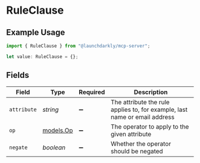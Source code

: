 # RuleClause

## Example Usage

```typescript
import { RuleClause } from "@launchdarkly/mcp-server";

let value: RuleClause = {};
```

## Fields

| Field                                                                      | Type                                                                       | Required                                                                   | Description                                                                |
| -------------------------------------------------------------------------- | -------------------------------------------------------------------------- | -------------------------------------------------------------------------- | -------------------------------------------------------------------------- |
| `attribute`                                                                | *string*                                                                   | :heavy_minus_sign:                                                         | The attribute the rule applies to, for example, last name or email address |
| `op`                                                                       | [models.Op](../models/op.md)                                               | :heavy_minus_sign:                                                         | The operator to apply to the given attribute                               |
| `negate`                                                                   | *boolean*                                                                  | :heavy_minus_sign:                                                         | Whether the operator should be negated                                     |